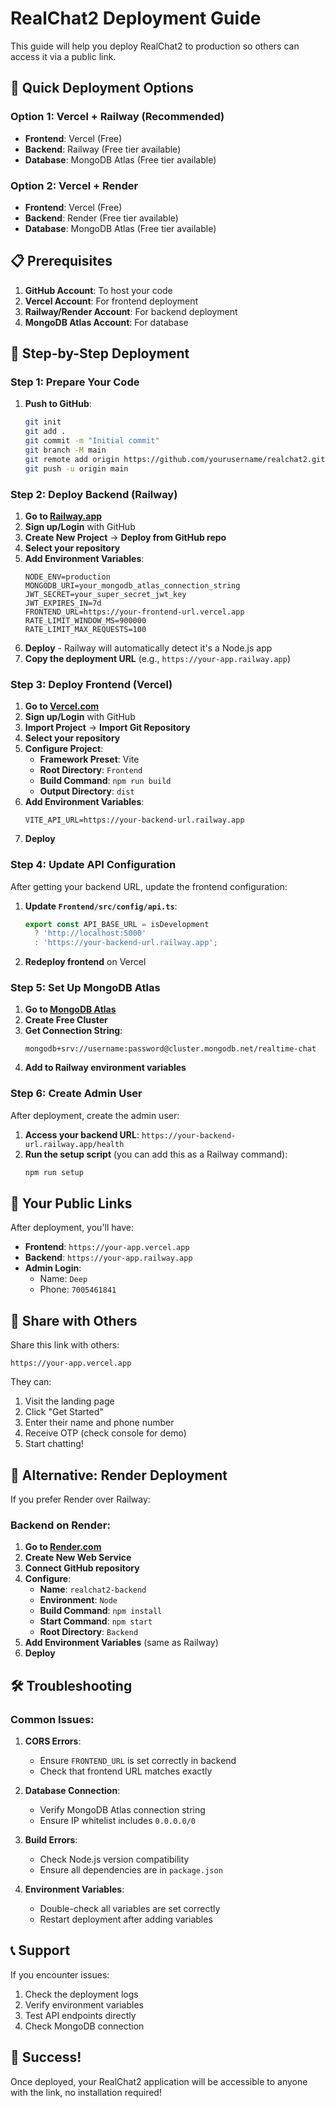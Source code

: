# RealChat2 Deployment Guide

This guide will help you deploy RealChat2 to production so others can access it via a public link.

## 🚀 Quick Deployment Options

### Option 1: Vercel + Railway (Recommended)
- **Frontend**: Vercel (Free)
- **Backend**: Railway (Free tier available)
- **Database**: MongoDB Atlas (Free tier available)

### Option 2: Vercel + Render
- **Frontend**: Vercel (Free)
- **Backend**: Render (Free tier available)
- **Database**: MongoDB Atlas (Free tier available)

## 📋 Prerequisites

1. **GitHub Account**: To host your code
2. **Vercel Account**: For frontend deployment
3. **Railway/Render Account**: For backend deployment
4. **MongoDB Atlas Account**: For database

## 🔧 Step-by-Step Deployment

### Step 1: Prepare Your Code

1. **Push to GitHub**:
   ```bash
   git init
   git add .
   git commit -m "Initial commit"
   git branch -M main
   git remote add origin https://github.com/yourusername/realchat2.git
   git push -u origin main
   ```

### Step 2: Deploy Backend (Railway)

1. **Go to [Railway.app](https://railway.app)**
2. **Sign up/Login** with GitHub
3. **Create New Project** → **Deploy from GitHub repo**
4. **Select your repository**
5. **Add Environment Variables**:
   ```
   NODE_ENV=production
   MONGODB_URI=your_mongodb_atlas_connection_string
   JWT_SECRET=your_super_secret_jwt_key
   JWT_EXPIRES_IN=7d
   FRONTEND_URL=https://your-frontend-url.vercel.app
   RATE_LIMIT_WINDOW_MS=900000
   RATE_LIMIT_MAX_REQUESTS=100
   ```
6. **Deploy** - Railway will automatically detect it's a Node.js app
7. **Copy the deployment URL** (e.g., `https://your-app.railway.app`)

### Step 3: Deploy Frontend (Vercel)

1. **Go to [Vercel.com](https://vercel.com)**
2. **Sign up/Login** with GitHub
3. **Import Project** → **Import Git Repository**
4. **Select your repository**
5. **Configure Project**:
   - **Framework Preset**: Vite
   - **Root Directory**: `Frontend`
   - **Build Command**: `npm run build`
   - **Output Directory**: `dist`
6. **Add Environment Variables**:
   ```
   VITE_API_URL=https://your-backend-url.railway.app
   ```
7. **Deploy**

### Step 4: Update API Configuration

After getting your backend URL, update the frontend configuration:

1. **Update `Frontend/src/config/api.ts`**:
   ```typescript
   export const API_BASE_URL = isDevelopment 
     ? 'http://localhost:5000' 
     : 'https://your-backend-url.railway.app';
   ```

2. **Redeploy frontend** on Vercel

### Step 5: Set Up MongoDB Atlas

1. **Go to [MongoDB Atlas](https://cloud.mongodb.com)**
2. **Create Free Cluster**
3. **Get Connection String**:
   ```
   mongodb+srv://username:password@cluster.mongodb.net/realtime-chat
   ```
4. **Add to Railway environment variables**

### Step 6: Create Admin User

After deployment, create the admin user:

1. **Access your backend URL**: `https://your-backend-url.railway.app/health`
2. **Run the setup script** (you can add this as a Railway command):
   ```bash
   npm run setup
   ```

## 🔗 Your Public Links

After deployment, you'll have:

- **Frontend**: `https://your-app.vercel.app`
- **Backend**: `https://your-app.railway.app`
- **Admin Login**: 
  - Name: `Deep`
  - Phone: `7005461841`

## 📱 Share with Others

Share this link with others:
```
https://your-app.vercel.app
```

They can:
1. Visit the landing page
2. Click "Get Started"
3. Enter their name and phone number
4. Receive OTP (check console for demo)
5. Start chatting!

## 🔧 Alternative: Render Deployment

If you prefer Render over Railway:

### Backend on Render:
1. **Go to [Render.com](https://render.com)**
2. **Create New Web Service**
3. **Connect GitHub repository**
4. **Configure**:
   - **Name**: `realchat2-backend`
   - **Environment**: `Node`
   - **Build Command**: `npm install`
   - **Start Command**: `npm start`
   - **Root Directory**: `Backend`
5. **Add Environment Variables** (same as Railway)
6. **Deploy**

## 🛠️ Troubleshooting

### Common Issues:

1. **CORS Errors**:
   - Ensure `FRONTEND_URL` is set correctly in backend
   - Check that frontend URL matches exactly

2. **Database Connection**:
   - Verify MongoDB Atlas connection string
   - Ensure IP whitelist includes `0.0.0.0/0`

3. **Build Errors**:
   - Check Node.js version compatibility
   - Ensure all dependencies are in `package.json`

4. **Environment Variables**:
   - Double-check all variables are set correctly
   - Restart deployment after adding variables

## 📞 Support

If you encounter issues:
1. Check the deployment logs
2. Verify environment variables
3. Test API endpoints directly
4. Check MongoDB connection

## 🎉 Success!

Once deployed, your RealChat2 application will be accessible to anyone with the link, no installation required! 